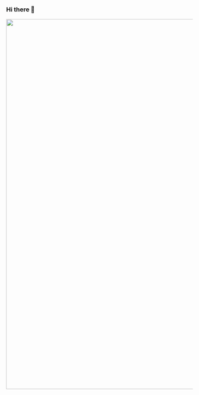 ### Hi there 👋

<!--
**lorranhenrique/lorranhenrique** is a ✨ _special_ ✨ repository because its `README.md` (this file) appears on your GitHub profile.

Here are some ideas to get you started:

- 🔭 I’m currently working on ...
- 🌱 I’m currently learning ...
- 👯 I’m looking to collaborate on ...
- 🤔 I’m looking for help with ...
- 💬 Ask me about ...
- 📫 How to reach me: ...
- 😄 Pronouns: ...
- ⚡ Fun fact: ...
-->
<center>
  <img width="1000px" src="https://github.com/lorranhenrique/lorranhenrique/blob/output/github-contribution-grid-snake.svg/">
</center>
